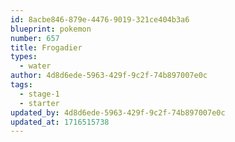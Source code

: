 ```yaml
---
id: 8acbe846-879e-4476-9019-321ce404b3a6
blueprint: pokemon
number: 657
title: Frogadier
types:
  - water
author: 4d8d6ede-5963-429f-9c2f-74b897007e0c
tags:
  - stage-1
  - starter
updated_by: 4d8d6ede-5963-429f-9c2f-74b897007e0c
updated_at: 1716515738
---
```

